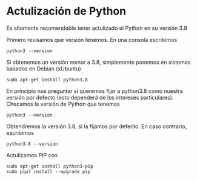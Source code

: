 # Actulización de Python

Es altamente recomendable tener actulizado el Python en su versión 3.8

Primero revisamos que versión tenemos. En una consola escribimos

~~~
python3 --version
~~~

Si obtenemos un versión menor a 3.8, simplemente ponemos en sistemas basados en Debian (xUbuntu)

~~~
sudo apt-get install python3.8
~~~

En principio nos preguntar sí queremos fijar a python3.8 como nuestra versión por defecto (esto dependerá de los intereses particulares).
Checamos la versión de Python que tenemos

~~~
python3 --version
~~~

Obtendremos la versión 3.8, si la fijamos por defecto. En caso contrario, escribimos 

~~~
python3.8 --version
~~~
Actulizamos PIP con
~~~
sudo apt-get install python3-pip
sudo pip3 install --upgrade pip
~~~
